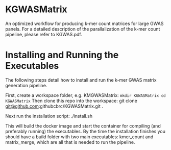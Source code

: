 # KGWASMatrix
An optimized workflow for producing k-mer count matrices for large GWAS panels.
For a detailed description of the parallalization of the k-mer count pipeline, please refer to KGWAS.pdf. 

# Installing and Running the Executables
The following steps detail how to install and run the k-mer GWAS matrix generation pipeline.

First, create a workspace folder, e.g. KMGWASMatrix:
``
mkdir KGWASMatrix
cd KGWASMatrix
``
Then clone this repo into the workspace:
git clone git@github.com:githubcbrc/KGWASMatrix.git .

Next run the installation script:
./install.sh

This will build the docker image and start the container for compiling (and preferably running) the executables. By the time the installation finishes you should have a build folder with two main executables:
kmer_count and matrix_merge, which are all that is needed to run the pipeline.
